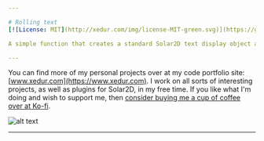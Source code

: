 ```yaml
---

# Rolling text
[![License: MIT](http://xedur.com/img/license-MIT-green.svg)](https://github.com/XeduR/Public-Projects/blob/master/LICENSE)

A simple function that creates a standard Solar2D text display object and reveals it character by character over time.

---
```


You can find more of my personal projects over at my code portfolio site: [www.xedur.com](https://www.xedur.com). I work on all sorts of interesting projects, as well as plugins for Solar2D, in my free time. If you like what I'm doing and wish to support me, then [consider buying me a cup of coffee over at Ko-fi](https://ko-fi.com/xedur).

![alt text](https://www.solar2dplayground.com/img/support-me.png "Support me")

---